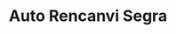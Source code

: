 ---
title: "Auto Rencanvi Segra"
url: /hostalnou-i-la-codosa/auto-rencanvi-segra/
shop: piezas de automóviles
---